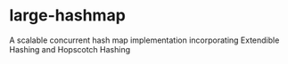 large-hashmap
=============

A scalable concurrent hash map implementation incorporating Extendible Hashing and Hopscotch Hashing
